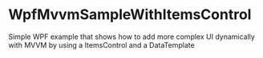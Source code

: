 # WpfMvvmSampleWithItemsControl

Simple WPF example that shows how to add more complex UI dynamically with MVVM by using a ItemsControl and a DataTemplate
